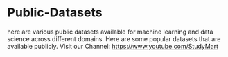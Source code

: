 # Public-Datasets
here are various public datasets available for machine learning and data science across different domains. Here are some popular datasets that are available publicly. Visit our Channel: https://www.youtube.com/StudyMart
